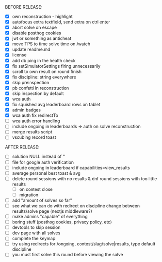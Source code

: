 BEFORE RELEASE:
- [x] own reconstruction - highlight
- [x] autofocus extra textfield, send extra on ctrl enter
- [x] abort solve on escape
- [x] disable posthog cookies
- [x] jwt or something as anticheat 
- [x] move TPS to time solve time on /watch
- [x] update readme.md
- [x] license
- [x] add db ping in the health check
- [x] fix setSimulatorSettings firing unnecessarily
- [x] scroll to own result on round finish
- [x] fix discipline: string everywhere
- [x] skip preinspection
- [x] pb confetti in reconstruction
- [x] skip inspection by default 
- [x] wca auth
- [x] fix squished avg leaderboard rows on tablet
- [x] admin badges
- [x] wca auth fix redirectTo
- [ ] wca auth error handling
- [ ] include ongoing in leaderboards => auth on solve reconstruction
- [ ] merge results script
- [ ] vscubing record toast

AFTER RELEASE:
- [ ] solution NULL instead of ''
- [ ] file for google auth verification
- [ ] include ongoing in leaderboard if capabilities=view_results
- [ ] average personal best toast & avg 
- [ ] delete round sessions with no results & dnf round sessions with too little results
    - [ ] on contest close
    - [ ] migration
- [ ] add "amount of solves so far" 
- [ ] see what we can do with redirect on discipline change between results/solve page (nextjs middleware?)
- [ ] make admins "capable" of everything
- [ ] boring stuff (posthog cookies, privacy policy, etc)
- [ ] devtools to skip session
- [ ] dev page with all solves
- [ ] complete the keymap
- [ ] try using redirects for /ongoing, contest/slug/solve|results, type default discipline
- [ ] you must first solve this round before viewing the solve
